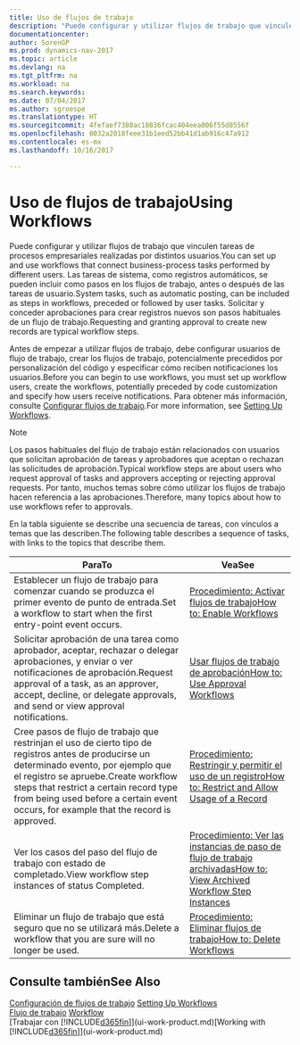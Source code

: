 ```yaml
---
title: Uso de flujos de trabajo
description: "Puede configurar y utilizar flujos de trabajo que vinculen tareas de procesos empresariales realizadas por distintos usuarios. Las tareas de sistema, como registros automáticos, se pueden incluir como pasos en los flujos de trabajo, antes o después de las tareas de usuario. Solicitar y conceder aprobaciones para crear registros nuevos son pasos habituales de un flujo de trabajo."
documentationcenter: 
author: SorenGP
ms.prod: dynamics-nav-2017
ms.topic: article
ms.devlang: na
ms.tgt_pltfrm: na
ms.workload: na
ms.search.keywords: 
ms.date: 07/04/2017
ms.author: sgroespe
ms.translationtype: HT
ms.sourcegitcommit: 4fefaef7380ac10836fcac404eea006f55d8556f
ms.openlocfilehash: 0032a2018feee31b1eed52bb41d1ab916c47a912
ms.contentlocale: es-mx
ms.lasthandoff: 10/16/2017

---
```

# <a name="using-workflows"></a><span data-ttu-id="33980-105">Uso de flujos de trabajo</span><span class="sxs-lookup"><span data-stu-id="33980-105">Using Workflows</span></span>
<span data-ttu-id="33980-106">Puede configurar y utilizar flujos de trabajo que vinculen tareas de procesos empresariales realizadas por distintos usuarios.</span><span class="sxs-lookup"><span data-stu-id="33980-106">You can set up and use workflows that connect business-process tasks performed by different users.</span></span> <span data-ttu-id="33980-107">Las tareas de sistema, como registros automáticos, se pueden incluir como pasos en los flujos de trabajo, antes o después de las tareas de usuario.</span><span class="sxs-lookup"><span data-stu-id="33980-107">System tasks, such as automatic posting, can be included as steps in workflows, preceded or followed by user tasks.</span></span> <span data-ttu-id="33980-108">Solicitar y conceder aprobaciones para crear registros nuevos son pasos habituales de un flujo de trabajo.</span><span class="sxs-lookup"><span data-stu-id="33980-108">Requesting and granting approval to create new records are typical workflow steps.</span></span>  

 <span data-ttu-id="33980-109">Antes de empezar a utilizar flujos de trabajo, debe configurar usuarios de flujo de trabajo, crear los flujos de trabajo, potencialmente precedidos por personalización del código y especificar cómo reciben notificaciones los usuarios.</span><span class="sxs-lookup"><span data-stu-id="33980-109">Before you can begin to use workflows, you must set up workflow users, create the workflows, potentially preceded by code customization and specify how users receive notifications.</span></span> <span data-ttu-id="33980-110">Para obtener más información, consulte [Configurar flujos de trabajo](across-set-up-workflows.md).</span><span class="sxs-lookup"><span data-stu-id="33980-110">For more information, see [Setting Up Workflows](across-set-up-workflows.md).</span></span>  

> [!NOTE]  
>  <span data-ttu-id="33980-111">Los pasos habituales del flujo de trabajo están relacionados con usuarios que solicitan aprobación de tareas y aprobadores que aceptan o rechazan las solicitudes de aprobación.</span><span class="sxs-lookup"><span data-stu-id="33980-111">Typical workflow steps are about users who request approval of tasks and approvers accepting or rejecting approval requests.</span></span> <span data-ttu-id="33980-112">Por tanto, muchos temas sobre cómo utilizar los flujos de trabajo hacen referencia a las aprobaciones.</span><span class="sxs-lookup"><span data-stu-id="33980-112">Therefore, many topics about how to use workflows refer to approvals.</span></span>  

 <span data-ttu-id="33980-113">En la tabla siguiente se describe una secuencia de tareas, con vínculos a temas que las describen.</span><span class="sxs-lookup"><span data-stu-id="33980-113">The following table describes a sequence of tasks, with links to the topics that describe them.</span></span>  

|<span data-ttu-id="33980-114">**Para**</span><span class="sxs-lookup"><span data-stu-id="33980-114">**To**</span></span>|<span data-ttu-id="33980-115">**Vea**</span><span class="sxs-lookup"><span data-stu-id="33980-115">**See**</span></span>|  
|------------|-------------|  
|<span data-ttu-id="33980-116">Establecer un flujo de trabajo para comenzar cuando se produzca el primer evento de punto de entrada.</span><span class="sxs-lookup"><span data-stu-id="33980-116">Set a workflow to start when the first entry-point event occurs.</span></span>|[<span data-ttu-id="33980-117">Procedimiento: Activar flujos de trabajo</span><span class="sxs-lookup"><span data-stu-id="33980-117">How to: Enable Workflows</span></span>](across-how-to-enable-workflows.md)|  
|<span data-ttu-id="33980-118">Solicitar aprobación de una tarea como aprobador, aceptar, rechazar o delegar aprobaciones, y enviar o ver notificaciones de aprobación.</span><span class="sxs-lookup"><span data-stu-id="33980-118">Request approval of a task, as an approver, accept, decline, or delegate approvals, and send or view approval notifications.</span></span>|[<span data-ttu-id="33980-119">Usar flujos de trabajo de aprobación</span><span class="sxs-lookup"><span data-stu-id="33980-119">How to: Use Approval Workflows</span></span>](across-how-use-approval-workflows.md)|  
|<span data-ttu-id="33980-120">Cree pasos de flujo de trabajo que restrinjan el uso de cierto tipo de registros antes de producirse un determinado evento, por ejemplo que el registro se apruebe.</span><span class="sxs-lookup"><span data-stu-id="33980-120">Create workflow steps that restrict a certain record type from being used before a certain event occurs, for example that the record is approved.</span></span>|[<span data-ttu-id="33980-121">Procedimiento: Restringir y permitir el uso de un registro</span><span class="sxs-lookup"><span data-stu-id="33980-121">How to: Restrict and Allow Usage of a Record</span></span>](across-how-to-restrict-and-allow-usage-of-a-record.md)|  
|<span data-ttu-id="33980-122">Ver los casos del paso del flujo de trabajo con estado de completado.</span><span class="sxs-lookup"><span data-stu-id="33980-122">View workflow step instances of status Completed.</span></span>|[<span data-ttu-id="33980-123">Procedimiento: Ver las instancias de paso de flujo de trabajo archivadas</span><span class="sxs-lookup"><span data-stu-id="33980-123">How to: View Archived Workflow Step Instances</span></span>](across-how-to-view-archived-workflow-step-instances.md)|  
|<span data-ttu-id="33980-124">Eliminar un flujo de trabajo que está seguro que no se utilizará más.</span><span class="sxs-lookup"><span data-stu-id="33980-124">Delete a workflow that you are sure will no longer be used.</span></span>|[<span data-ttu-id="33980-125">Procedimiento: Eliminar flujos de trabajo</span><span class="sxs-lookup"><span data-stu-id="33980-125">How to: Delete Workflows</span></span>](across-how-to-delete-workflows.md)|  

## <a name="see-also"></a><span data-ttu-id="33980-126">Consulte también</span><span class="sxs-lookup"><span data-stu-id="33980-126">See Also</span></span>  
<span data-ttu-id="33980-127">[Configuración de flujos de trabajo](across-set-up-workflows.md) </span><span class="sxs-lookup"><span data-stu-id="33980-127">[Setting Up Workflows](across-set-up-workflows.md) </span></span>  
<span data-ttu-id="33980-128">[Flujo de trabajo](across-workflow.md) </span><span class="sxs-lookup"><span data-stu-id="33980-128">[Workflow](across-workflow.md) </span></span>  
<span data-ttu-id="33980-129">[Trabajar con [!INCLUDE[d365fin](includes/d365fin_md.md)]](ui-work-product.md)</span><span class="sxs-lookup"><span data-stu-id="33980-129">[Working with [!INCLUDE[d365fin](includes/d365fin_md.md)]](ui-work-product.md)</span></span>

